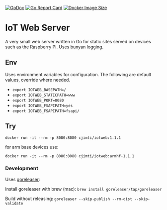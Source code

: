 [![GoDoc](https://godoc.org/github.com/cjimti/iotweb?status.svg)](https://godoc.org/github.com/cjimti/iotweb)
[![Go Report Card](https://goreportcard.com/badge/github.com/cjimti/iotweb)](https://goreportcard.com/report/github.com/cjimti/iotweb)
[![Docker Image Size](https://shields.beevelop.com/docker/image/image-size/cjimti/iotweb/1.1.1.svg?style=flat-square)](https://links.beevelop.com/d-shields)

# IoT Web Server

A very small web server written in Go for static sites served on devices
such as the Raspberry Pi. Uses bunyan logging.

## Env

Uses environment variables for configuration. The following
are default values, override where needed.

- `export IOTWEB_BASEPATH=/`
- `export IOTWEB_STATICPATH=www`
- `export IOTWEB_PORT=8080`
- `export IOTWEB_FSAPIPATH=yes`
- `export IOTWEB_FSAPIPATH=fsapi/`

## Try

`docker run -it --rm -p 8080:8080 cjimti/iotweb:1.1.1`

for arm base devices use:

`docker run -it --rm -p 8080:8080 cjimti/iotweb:armhf-1.1.1`


### Development

Uses [goreleaser](https://goreleaser.com):

Install goreleaser with brew (mac):
`brew install goreleaser/tap/goreleaser`

Build without releasing:
`goreleaser --skip-publish --rm-dist --skip-validate`